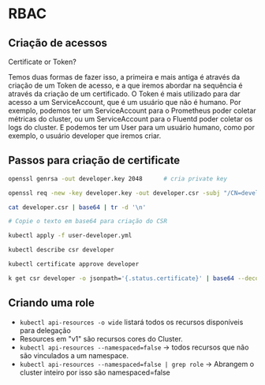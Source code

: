 # RBAC


## Criação de acessos

Certificate or Token? 

Temos duas formas de fazer isso, a primeira e mais antiga é através da criação de um Token de acesso, e a que iremos abordar na sequência é através da criação de um certificado. O Token é mais utilizado para dar acesso a um ServiceAccount, que é um usuário que não é humano. Por exemplo, podemos ter um ServiceAccount para o Prometheus poder coletar métricas do cluster, ou um ServiceAccount para o Fluentd poder coletar os logs do cluster. E podemos ter um User para um usuário humano, como por exemplo, o usuário developer que iremos criar.

## Passos para criação de certificate

```bash
openssl genrsa -out developer.key 2048      # cria private key 

openssl req -new -key developer.key -out developer.csr -subj "/CN=developer" # Cria CSR do certificado

cat developer.csr | base64 | tr -d '\n'

# Copie o texto em base64 para criação do CSR 

kubectl apply -f user-developer.yml

kubectl describe csr developer

kubectl certificate approve developer

k get csr developer -o jsonpath='{.status.certificate}' | base64 --decode > developer-k8s.crt  # com o retorno do certificado, podemos utilizar esse certificado para acesso ao Cluster.
```

## Criando uma role

- `kubectl api-resources -o wide` listará todos os recursos disponíveis para delegação 
- Resources em "v1" são recursos cores do Cluster.
- `kubectl api-resources --namespaced=false` -> todos recursos que não são vinculados a um namespace. 
- `kubectl api-resources --namespaced=false | grep role` -> Abrangem o cluster inteiro por isso são namespaced=false
